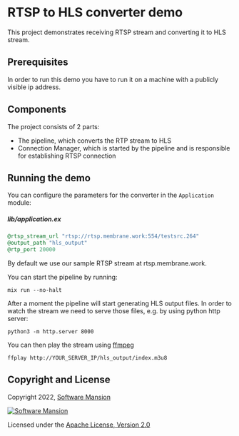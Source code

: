 # RTSP to HLS converter demo

This project demonstrates receiving RTSP stream and converting it to HLS stream.

## Prerequisites

In order to run this demo you have to run it on a machine with a publicly visible ip address.

## Components
The project consists of 2 parts:

- The pipeline, which converts the RTP stream to HLS
- Connection Manager, which is started by the pipeline and is responsible for establishing RTSP connection

## Running the demo

You can configure the parameters for the converter in the `Application` module:
##### lib/application.ex
```elixir
@rtsp_stream_url "rtsp://rtsp.membrane.work:554/testsrc.264"
@output_path "hls_output"
@rtp_port 20000
```
By default we use our sample RTSP stream at rtsp.membrane.work.

You can start the pipeline by running:

```console
mix run --no-halt
```

After a moment the pipeline will start generating HLS output files. In order to watch the stream we need to serve those files, e.g. by using python http server:

```console
python3 -m http.server 8000
```

You can then play the stream using [ffmpeg](https://www.ffmpeg.org/)

```console
ffplay http://YOUR_SERVER_IP/hls_output/index.m3u8
```

## Copyright and License

Copyright 2022, [Software Mansion](https://swmansion.com/?utm_source=git&utm_medium=readme&utm_campaign=membrane)

[![Software Mansion](https://membraneframework.github.io/static/logo/swm_logo_readme.png)](https://swmansion.com/?utm_source=git&utm_medium=readme&utm_campaign=membrane)

Licensed under the [Apache License, Version 2.0](LICENSE)